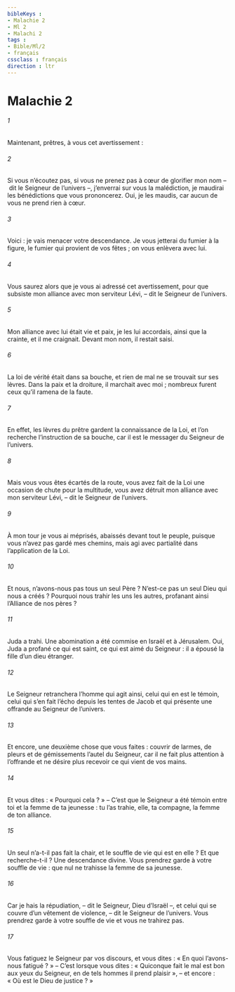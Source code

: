 ```yaml
---
bibleKeys : 
- Malachie 2
- Ml 2
- Malachi 2
tags : 
- Bible/Ml/2
- français
cssclass : français
direction : ltr
---
```


# Malachie 2

###### 1
Maintenant, prêtres, à vous cet avertissement :
###### 2
Si vous n’écoutez pas,
si vous ne prenez pas à cœur de glorifier mon nom
– dit le Seigneur de l’univers –,
j’enverrai sur vous la malédiction,
je maudirai les bénédictions que vous prononcerez.
Oui, je les maudis,
car aucun de vous ne prend rien à cœur.
###### 3
Voici : je vais menacer votre descendance.
Je vous jetterai du fumier à la figure,
le fumier qui provient de vos fêtes ;
on vous enlèvera avec lui.
###### 4
Vous saurez alors que je vous ai adressé cet avertissement,
pour que subsiste mon alliance avec mon serviteur Lévi,
– dit le Seigneur de l’univers.
###### 5
Mon alliance avec lui était vie et paix,
je les lui accordais, ainsi que la crainte,
et il me craignait.
Devant mon nom, il restait saisi.
###### 6
La loi de vérité était dans sa bouche,
et rien de mal ne se trouvait sur ses lèvres.
Dans la paix et la droiture, il marchait avec moi ;
nombreux furent ceux qu’il ramena de la faute.
###### 7
En effet, les lèvres du prêtre gardent la connaissance de la Loi,
et l’on recherche l’instruction de sa bouche,
car il est le messager du Seigneur de l’univers.
###### 8
Mais vous vous êtes écartés de la route,
vous avez fait de la Loi une occasion de chute
pour la multitude,
vous avez détruit mon alliance avec mon serviteur Lévi,
– dit le Seigneur de l’univers.
###### 9
À mon tour je vous ai méprisés,
abaissés devant tout le peuple,
puisque vous n’avez pas gardé mes chemins,
mais agi avec partialité
dans l’application de la Loi.
###### 10
Et nous, n’avons-nous pas tous un seul Père ?
N’est-ce pas un seul Dieu qui nous a créés ?
Pourquoi nous trahir les uns les autres,
profanant ainsi l’Alliance de nos pères ?
###### 11
Juda a trahi.
Une abomination a été commise en Israël et à Jérusalem.
Oui, Juda a profané ce qui est saint,
ce qui est aimé du Seigneur :
il a épousé la fille d’un dieu étranger.
###### 12
Le Seigneur retranchera l’homme qui agit ainsi,
celui qui en est le témoin,
celui qui s’en fait l’écho depuis les tentes de Jacob
et qui présente une offrande au Seigneur de l’univers.
###### 13
Et encore, une deuxième chose que vous faites :
couvrir de larmes, de pleurs et de gémissements
l’autel du Seigneur,
car il ne fait plus attention à l’offrande
et ne désire plus recevoir ce qui vient de vos mains.
###### 14
Et vous dites : « Pourquoi cela ? »
– C’est que le Seigneur a été témoin
entre toi et la femme de ta jeunesse :
tu l’as trahie, elle, ta compagne,
la femme de ton alliance.
###### 15
Un seul n’a-t-il pas fait la chair,
et le souffle de vie qui est en elle ?
Et que recherche-t-il ? Une descendance divine.
Vous prendrez garde à votre souffle de vie :
que nul ne trahisse la femme de sa jeunesse.
###### 16
Car je hais la répudiation,
– dit le Seigneur, Dieu d’Israël –,
et celui qui se couvre d’un vêtement de violence,
– dit le Seigneur de l’univers.
Vous prendrez garde à votre souffle de vie
et vous ne trahirez pas.
###### 17
Vous fatiguez le Seigneur par vos discours,
et vous dites : « En quoi l’avons-nous fatigué ? »
– C’est lorsque vous dites :
« Quiconque fait le mal est bon aux yeux du Seigneur,
en de tels hommes il prend plaisir »,
– et encore : « Où est le Dieu de justice ? »
